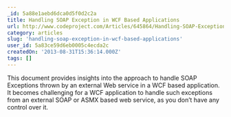 ```yaml
---
_id: 5a88e1aebd6dca0d5f0d2c2a
title: Handling SOAP Exception in WCF Based Applications
url: http://www.codeproject.com/Articles/645864/Handling-SOAP-Exception-in-WCF-Based-Applications
category: articles
slug: 'handling-soap-exception-in-wcf-based-applications'
user_id: 5a83ce59d6eb0005c4ecda2c
createdOn: '2013-08-31T15:36:14.000Z'
tags: []
---
```


<div>This document provides insights into the approach to handle SOAP Exceptions thrown by an external Web service in a WCF based application. It becomes challenging for a WCF application to handle such exceptions from an external SOAP or ASMX based web service, as you don’t have any control over it.</div>
